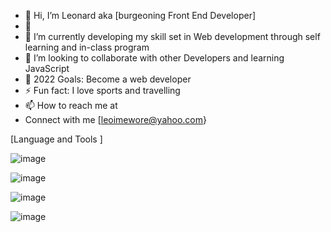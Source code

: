 - 👋 Hi, I’m Leonard aka [burgeoning Front End Developer]
- 👀 
- 🌱 I’m currently developing my skill set in Web development through self learning and in-class program
- 💞️ I’m looking to collaborate with other Developers and learning JavaScript
- 🥅 2022 Goals: Become a web developer
- ⚡ Fun fact: I love sports and travelling
- 📫 How to reach me at 
- Connect with me  [leoimewore@yahoo.com}

<!---
leoimewore/leoimewore is a ✨ special ✨ repository because its `README.md` (this file) appears on your GitHub profile.
You can click the Preview link to take a look at your changes.
--->

[Language and Tools ]


![image](https://user-images.githubusercontent.com/95531716/170833250-da6be44a-0c00-4cf9-a6ec-43ed1905c973.png)

![image](https://user-images.githubusercontent.com/95531716/170833239-84c9b6da-f041-4d8a-8282-6b13f2057feb.png)

![image](https://user-images.githubusercontent.com/95531716/170833228-e553a2ae-b6b4-47a4-bd59-0ba346586055.png)

![image](https://user-images.githubusercontent.com/95531716/170833208-cb922fc1-2388-4c90-9c70-344001c44290.png)

